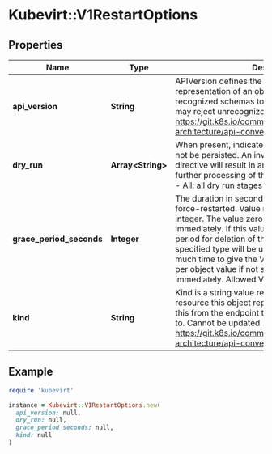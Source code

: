 # Kubevirt::V1RestartOptions

## Properties

| Name | Type | Description | Notes |
| ---- | ---- | ----------- | ----- |
| **api_version** | **String** | APIVersion defines the versioned schema of this representation of an object. Servers should convert recognized schemas to the latest internal value, and may reject unrecognized values. More info: https://git.k8s.io/community/contributors/devel/sig-architecture/api-conventions.md#resources | [optional] |
| **dry_run** | **Array&lt;String&gt;** | When present, indicates that modifications should not be persisted. An invalid or unrecognized dryRun directive will result in an error response and no further processing of the request. Valid values are: - All: all dry run stages will be processed | [optional] |
| **grace_period_seconds** | **Integer** | The duration in seconds before the object should be force-restarted. Value must be non-negative integer. The value zero indicates, restart immediately. If this value is nil, the default grace period for deletion of the corresponding VMI for the specified type will be used to determine on how much time to give the VMI to restart. Defaults to a per object value if not specified. zero means restart immediately. Allowed Values: nil and 0 | [optional] |
| **kind** | **String** | Kind is a string value representing the REST resource this object represents. Servers may infer this from the endpoint the client submits requests to. Cannot be updated. In CamelCase. More info: https://git.k8s.io/community/contributors/devel/sig-architecture/api-conventions.md#types-kinds | [optional] |

## Example

```ruby
require 'kubevirt'

instance = Kubevirt::V1RestartOptions.new(
  api_version: null,
  dry_run: null,
  grace_period_seconds: null,
  kind: null
)
```

